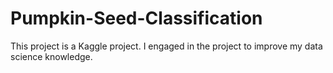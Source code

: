 # Pumpkin-Seed-Classification
This project is a Kaggle project. I engaged in the project to improve my data science knowledge.

